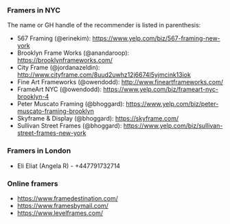 ### Framers in NYC
The name or GH handle of the recommender is listed in parenthesis:

- 567 Framing (@erinekim): https://www.yelp.com/biz/567-framing-new-york
- Brooklyn Frame Works (@anandaroop): https://brooklynframeworks.com/
- City Frame (@jordanazeldin): http://www.cityframe.com/8uud2uwhz12j6674l5yjmcink13iok
- Fine Art Frameworks (@owendodd): http://www.fineartframeworks.com/
- FrameArt NYC (@owendodd): https://www.yelp.com/biz/frameart-nyc-brooklyn-4
- Peter Muscato Framing (@bhoggard): https://www.yelp.com/biz/peter-muscato-framing-brooklyn
- Skyframe & Display (@bhoggard): https://skyframe.com/
- Sullivan Street Frames (@bhoggard): https://www.yelp.com/biz/sullivan-street-frames-new-york


### Framers in London
- Eli Eliat (Angela R) - +447791732714


### Online framers
- https://www.framedestination.com/
- https://www.framesbymail.com/
- https://www.levelframes.com/
